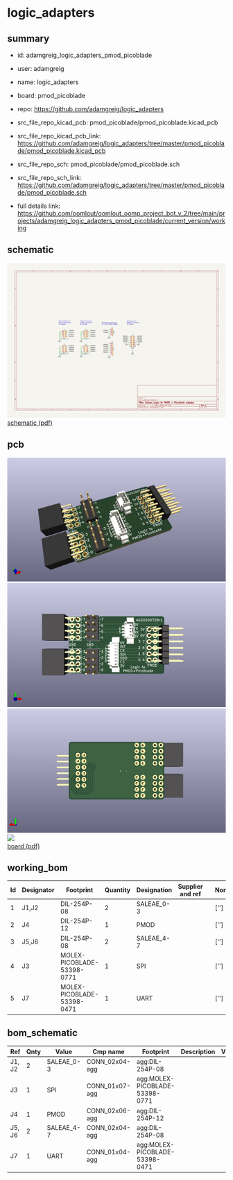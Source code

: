 # logic_adapters
 
## summary 
* id: adamgreig_logic_adapters_pmod_picoblade
* user: adamgreig
* name: logic_adapters
* board: pmod_picoblade
* repo: https://github.com/adamgreig/logic_adapters
* src_file_repo_kicad_pcb: pmod_picoblade/pmod_picoblade.kicad_pcb
* src_file_repo_kicad_pcb_link: https://github.com/adamgreig/logic_adapters/tree/master/pmod_picoblade/pmod_picoblade.kicad_pcb


* src_file_repo_sch: pmod_picoblade/pmod_picoblade.sch
* src_file_repo_sch_link: https://github.com/adamgreig/logic_adapters/tree/master/pmod_picoblade/pmod_picoblade.sch
* full details link: https://github.com/oomlout/oomlout_oomp_project_bot_v_2/tree/main/projects/adamgreig_logic_adapters_pmod_picoblade/current_version/working  

## schematic  
![](working_schematic_600.png)  
[schematic (pdf)](working_schematic.pdf) 






















## pcb  
![](working_3d_600.png) 
![](working_3d_front_600.png)  
![](working_3d_back_600.png)  
![](working_600.png)  
[board (pdf)](working.pdf)  

## working_bom
| Id | Designator | Footprint | Quantity | Designation | Supplier and ref |  | None | 
| --- | --- | --- | --- | --- | --- | --- | --- | 
| 1 | J1,J2 | DIL-254P-08 | 2 | SALEAE_0-3 |  |  | [''] | 
| 2 | J4 | DIL-254P-12 | 1 | PMOD |  |  | [''] | 
| 3 | J5,J6 | DIL-254P-08 | 2 | SALEAE_4-7 |  |  | [''] | 
| 4 | J3 | MOLEX-PICOBLADE-53398-0771 | 1 | SPI |  |  | [''] | 
| 5 | J7 | MOLEX-PICOBLADE-53398-0471 | 1 | UART |  |  | [''] | 


## bom_schematic
| Ref | Qnty | Value | Cmp name | Footprint | Description | Vendor | DNP | 
| --- | --- | --- | --- | --- | --- | --- | --- | 
| J1, J2 | 2 | SALEAE_0-3 | CONN_02x04-agg | agg:DIL-254P-08 |  |  |  | 
| J3 | 1 | SPI | CONN_01x07-agg | agg:MOLEX-PICOBLADE-53398-0771 |  |  |  | 
| J4 | 1 | PMOD | CONN_02x06-agg | agg:DIL-254P-12 |  |  |  | 
| J5, J6 | 2 | SALEAE_4-7 | CONN_02x04-agg | agg:DIL-254P-08 |  |  |  | 
| J7 | 1 | UART | CONN_01x04-agg | agg:MOLEX-PICOBLADE-53398-0471 |  |  |  | 



